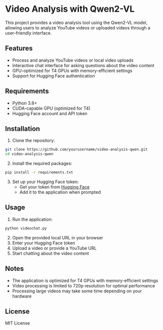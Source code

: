 # Video Analysis with Qwen2-VL

This project provides a video analysis tool using the Qwen2-VL model, allowing users to analyze YouTube videos or uploaded videos through a user-friendly interface.

## Features

- Process and analyze YouTube videos or local video uploads
- Interactive chat interface for asking questions about the video content
- GPU-optimized for T4 GPUs with memory-efficient settings
- Support for Hugging Face authentication

## Requirements

- Python 3.8+
- CUDA-capable GPU (optimized for T4)
- Hugging Face account and API token

## Installation

1. Clone the repository:
```bash
git clone https://github.com/yourusername/video-analysis-qwen.git
cd video-analysis-qwen
```

2. Install the required packages:
```bash
pip install -r requirements.txt
```

3. Set up your Hugging Face token:
   - Get your token from [Hugging Face](https://huggingface.co/settings/tokens)
   - Add it to the application when prompted

## Usage

1. Run the application:
```bash
python videochat.py
```

2. Open the provided local URL in your browser
3. Enter your Hugging Face token
4. Upload a video or provide a YouTube URL
5. Start chatting about the video content

## Notes

- The application is optimized for T4 GPUs with memory-efficient settings
- Video processing is limited to 720p resolution for optimal performance
- Processing large videos may take some time depending on your hardware

## License

MIT License 